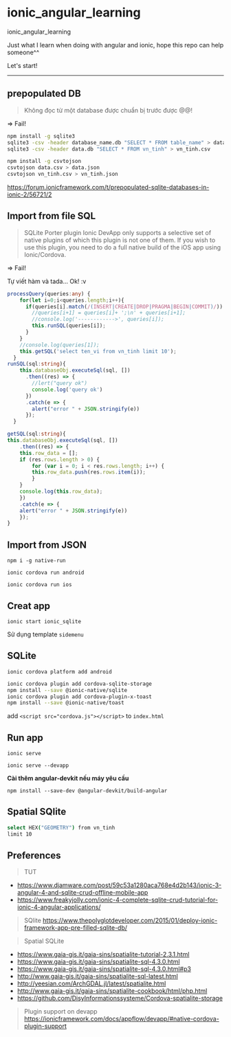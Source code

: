 # ionic_angular_learning
ionic_angular_learning

Just what I learn when doing with angular and ionic, hope this repo can help someone^^

Let's start!

***

## prepopulated DB

> Không đọc từ một database được chuẩn bị trước được @@!

=> Fail!

```bash
npm install -g sqlite3 
sqlite3 -csv -header database_name.db "SELECT * FROM table_name" > data.csv
sqlite3 -csv -header data.db "SELECT * FROM vn_tinh" > vn_tinh.csv

npm install -g csvtojson
csvtojson data.csv > data.json
csvtojson vn_tinh.csv > vn_tinh.json
```
https://forum.ionicframework.com/t/prepopulated-sqlite-databases-in-ionic-2/56721/2


## Import from file SQL

> SQLite Porter plugin 
> Ionic DevApp only supports a selective set of native plugins of which this plugin is not one of them.
> If you wish to use this plugin, you need to do a full native build of the iOS app using Ionic/Cordova.

=> Fail!

Tự viết hàm và tada... Ok! :v

```ts
processQuery(queries:any) {
    for(let i=0;i<queries.length;i++){
      if(queries[i].match(/(INSERT|CREATE|DROP|PRAGMA|BEGIN|COMMIT)/)) {
        //queries[i+1] = queries[i]+ ';\n' + queries[i+1];
        //console.log('------------>', queries[i]);
        this.runSQL(queries[i]);
      }
    }
    //console.log(queries[1]);
    this.getSQL('select ten_vi from vn_tinh limit 10');
  }
runSQL(sql:string){
    this.databaseObj.executeSql(sql, [])
      .then((res) => {
        //lert("query ok")
        console.log('query ok')
      })
      .catch(e => {
        alert("error " + JSON.stringify(e))
      });
  }

getSQL(sql:string){
this.databaseObj.executeSql(sql, [])
    .then((res) => {
    this.row_data = [];
    if (res.rows.length > 0) {
        for (var i = 0; i < res.rows.length; i++) {
        this.row_data.push(res.rows.item(i));
        }
    }
    console.log(this.row_data);
    })
    .catch(e => {
    alert("error " + JSON.stringify(e))
    });
}
```

## Import from JSON





`npm i -g native-run`

`ionic cordova run android`

`ionic cordova run ios`

## Creat app
`ionic start ionic_sqlite`

Sử dụng template `sidemenu`

## SQLite

`ionic cordova platform add android`

```bash
ionic cordova plugin add cordova-sqlite-storage
npm install --save @ionic-native/sqlite
ionic cordova plugin add cordova-plugin-x-toast
npm install --save @ionic-native/toast
```

add `<script src="cordova.js"></script>` to `index.html`

## Run app
`ionic serve`

`ionic serve --devapp`

**Cài thêm angular-devkit nếu máy yêu cầu**

`npm install --save-dev @angular-devkit/build-angular`

## Spatial SQlite

```bash
select HEX("GEOMETRY") from vn_tinh
limit 10
```


## Preferences

> TUT

* https://www.djamware.com/post/59c53a1280aca768e4d2b143/ionic-3-angular-4-and-sqlite-crud-offline-mobile-app
* https://www.freakyjolly.com/ionic-4-complete-sqlite-crud-tutorial-for-ionic-4-angular-applications/

> SQlite
https://www.thepolyglotdeveloper.com/2015/01/deploy-ionic-framework-app-pre-filled-sqlite-db/

> Spatial SQLite
* https://www.gaia-gis.it/gaia-sins/spatialite-tutorial-2.3.1.html
* https://www.gaia-gis.it/gaia-sins/spatialite-sql-4.3.0.html
* https://www.gaia-gis.it/gaia-sins/spatialite-sql-4.3.0.html#p3
* http://www.gaia-gis.it/gaia-sins/spatialite-sql-latest.html
* http://yeesian.com/ArchGDAL.jl/latest/spatialite.html
* http://www.gaia-gis.it/gaia-sins/spatialite-cookbook/html/php.html
* https://github.com/DisyInformationssysteme/Cordova-spatialite-storage

> Plugin support on devapp
https://ionicframework.com/docs/appflow/devapp/#native-cordova-plugin-support